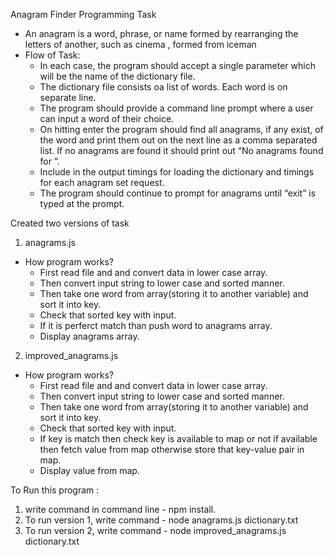 Anagram Finder Programming Task
- An anagram is a word, phrase, or name formed by rearranging the letters of another, such as cinema , formed from iceman
- Flow of Task:
  - In each case, the program should accept a single parameter which will be the name of the dictionary file. 
  - The dictionary file consists oa  list of words. Each word is on separate line. 
  - The program should provide a command line prompt where a user can input a word of their choice. 
  - On hitting enter the program should find all anagrams, if any exist, of the word and print them out on the next line as a comma           separated list. If no anagrams are found it should print out “No anagrams found for <word>”.
  - Include in the output timings for loading the dictionary and timings for each anagram set request.
  - The program should continue to prompt for anagrams until “exit” is typed at the prompt.
 
Created two versions of task
 1. anagrams.js
  - How program works?
    - First read file and and convert data in lower case array.
    - Then convert input string to lower case and sorted manner.
    - Then take one word from array(storing it to another variable) and sort it into key.
    - Check that sorted key with input.
    - If it is perferct match than push word to anagrams array.
    - Display anagrams array.
    
 2. improved_anagrams.js
  - How program works?
    - First read file and and convert data in lower case array.
    - Then convert input string to lower case and sorted manner.
    - Then take one word from array(storing it to another variable) and sort it into key.
    - Check that sorted key with input.
    - If key is match then check key is available to map or not if available then fetch value from map otherwise store that key-value pair 
      in map.
    - Display value from map.
    
To Run this program :
1. write command in command line - npm install.
2. To run version 1, write command - node anagrams.js dictionary.txt
3. To run version 2, write command - node improved_anagrams.js dictionary.txt
